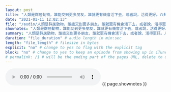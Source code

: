```yaml
---
layout: post
title: "人類是群居動物，誰能交到更多朋友，誰就更有機會活下去，或者說，活得更好。八卦恰恰能促進社交。大家總是口嫌體正直，表面上都說討厭那些愛八卦的人，可仔細觀察就會發現，愛八卦的人才是社交小能手！小王和小李是不是在談戀愛啊，某某是不是劈腿了啊，說的人天花亂墜，聽的人不亦樂乎，關係不就這麼建立起來了嗎？" # quotes allow forbidden characters like the colon
date: "2021-01-11 12:02:13"
file: "/audio/人類是群居動物，誰能交到更多朋友，誰就更有機會活下去，或者說，活得更好。八卦恰恰能促進社交。大家總是口嫌體正直，表面上都說討厭那些愛八卦的人，可仔細觀察就會發現，愛八卦的人才是社交小能手！小王和小李是不是在談戀愛啊，某某是不是劈腿了啊，說的人天花亂墜，聽的人不亦樂乎，關係不就這麼建立起來了嗎？.mp3"
shownotes: "人類是群居動物，誰能交到更多朋友，誰就更有機會活下去，或者說，活得更好。八卦恰恰能促進社交。大家總是口嫌體正直，表面上都說討厭那些愛八卦的人，可仔細觀察就會發現，愛八卦的人才是社交小能手！小王和小李是不是在談戀愛啊，某某是不是劈腿了啊，說的人天花亂墜，聽的人不亦樂乎，關係不就這麼建立起來了嗎？"
summary: "人類是群居動物，誰能交到更多朋友，誰就更有機會活下去，或者說，活得更好。八卦恰恰能促進社交。大家總是口嫌體正直，表面上都說討厭那些愛八卦的人，可仔細觀察就會發現，愛八卦的人才是社交小能手！小王和小李是不是在談戀愛啊，某某是不是劈腿了啊，說的人天花亂墜，聽的人不亦樂乎，關係不就這麼建立起來了嗎？"
duration: "file_duration" # audio length in min:sec
length: "file_length" # filesize in bytes
explicit: "no" # change to yes to flag with the explicit tag
block: "no" # change to yes to keep an episode from showing up in iTunes
# permalink: /1 # will be the ending part of the pages URL, delete to default to the title
---
```


<audio controls>
<source src="{{site.url}}{{site.baseurl}}{{ page.file }}" type="audio/x-mp3">
Your browser does not support the audio element.
</audio>
{{ page.shownotes }}

